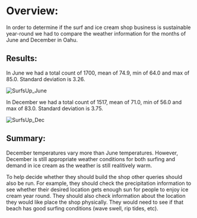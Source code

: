 # Overview:
In order to determine if the surf and ice cream shop business is sustainable year-round we had to compare the weather information for the months of June and December in Oahu.

## Results:
In June we had a total count of 1700, mean of 74.9, min of 64.0 and max of 85.0. Standard deviation is 3.26.

![SurfsUp_June](https://user-images.githubusercontent.com/91440324/149951810-acc346a2-858f-46a2-92f9-d510df58eb4b.png)


In December we had a total count of 1517, mean of 71.0, min of 56.0 and max of 83.0. Standard deviation is 3.75.

![SurfsUp_Dec](https://user-images.githubusercontent.com/91440324/149951812-793d6611-df5a-4a4e-8149-39b1e61eccbf.png)

## Summary:
December temperatures vary more than June temperatures. However, December is still appropriate weather conditions for both surfing and demand in ice cream as the weather is still realitively warm.

To help decide whether they should build the shop other queries should also be run. For example, they should check the precipitation information to see whether their desired location gets enough sun for people to enjoy ice cream year round. They should also check information about the location they would like place the shop physically. They would need to see if that beach has good surfing conditions (wave swell, rip tides, etc).
